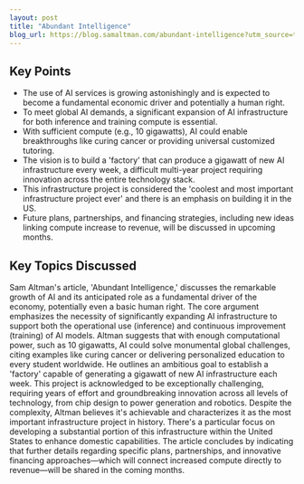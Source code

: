 ```yaml
---
layout: post 
title: "Abundant Intelligence"
blog_url: https://blog.samaltman.com/abundant-intelligence?utm_source=tldrai 
---
```




## Key Points

- The use of AI services is growing astonishingly and is expected to become a fundamental economic driver and potentially a human right.
- To meet global AI demands, a significant expansion of AI infrastructure for both inference and training compute is essential.
- With sufficient compute (e.g., 10 gigawatts), AI could enable breakthroughs like curing cancer or providing universal customized tutoring.
- The vision is to build a 'factory' that can produce a gigawatt of new AI infrastructure every week, a difficult multi-year project requiring innovation across the entire technology stack.
- This infrastructure project is considered the 'coolest and most important infrastructure project ever' and there is an emphasis on building it in the US.
- Future plans, partnerships, and financing strategies, including new ideas linking compute increase to revenue, will be discussed in upcoming months.

## Key Topics Discussed

Sam Altman's article, 'Abundant Intelligence,' discusses the remarkable growth of AI and its anticipated role as a fundamental driver of the economy, potentially even a basic human right. The core argument emphasizes the necessity of significantly expanding AI infrastructure to support both the operational use (inference) and continuous improvement (training) of AI models. Altman suggests that with enough computational power, such as 10 gigawatts, AI could solve monumental global challenges, citing examples like curing cancer or delivering personalized education to every student worldwide. He outlines an ambitious goal to establish a 'factory' capable of generating a gigawatt of new AI infrastructure each week. This project is acknowledged to be exceptionally challenging, requiring years of effort and groundbreaking innovation across all levels of technology, from chip design to power generation and robotics. Despite the complexity, Altman believes it's achievable and characterizes it as the most important infrastructure project in history. There's a particular focus on developing a substantial portion of this infrastructure within the United States to enhance domestic capabilities. The article concludes by indicating that further details regarding specific plans, partnerships, and innovative financing approaches—which will connect increased compute directly to revenue—will be shared in the coming months.

